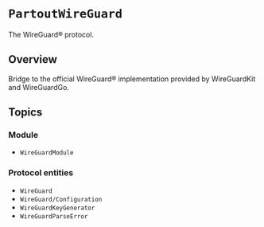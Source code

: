 # ``PartoutWireGuard``

The WireGuard® protocol.

## Overview

Bridge to the official WireGuard® implementation provided by WireGuardKit and WireGuardGo.

## Topics

### Module

- ``WireGuardModule``

### Protocol entities

- ``WireGuard``
- ``WireGuard/Configuration``
- ``WireGuardKeyGenerator``
- ``WireGuardParseError``
